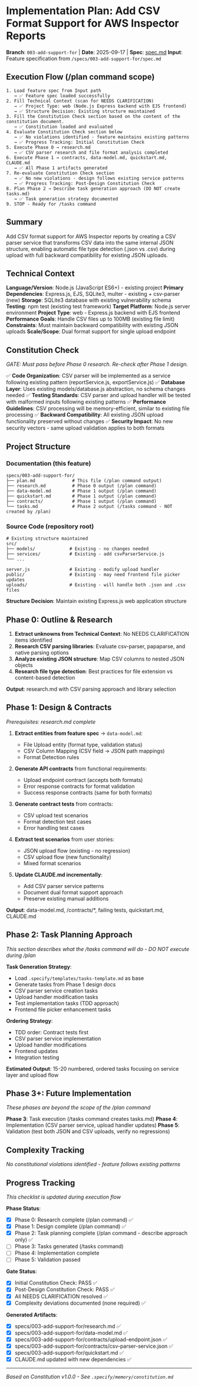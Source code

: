 # Implementation Plan: Add CSV Format Support for AWS Inspector Reports

**Branch**: `003-add-support-for` | **Date**: 2025-09-17 | **Spec**: [spec.md](./spec.md)
**Input**: Feature specification from `/specs/003-add-support-for/spec.md`

## Execution Flow (/plan command scope)
```
1. Load feature spec from Input path
   → ✅ Feature spec loaded successfully
2. Fill Technical Context (scan for NEEDS CLARIFICATION)
   → ✅ Project Type: web (Node.js Express backend with EJS frontend)
   → ✅ Structure Decision: Existing structure maintained
3. Fill the Constitution Check section based on the content of the constitution document.
   → ✅ Constitution loaded and evaluated
4. Evaluate Constitution Check section below
   → ✅ No violations identified - feature maintains existing patterns
   → ✅ Progress Tracking: Initial Constitution Check
5. Execute Phase 0 → research.md
   → ✅ CSV parser research and file format analysis completed
6. Execute Phase 1 → contracts, data-model.md, quickstart.md, CLAUDE.md
   → ✅ All Phase 1 artifacts generated
7. Re-evaluate Constitution Check section
   → ✅ No new violations - design follows existing service patterns
   → ✅ Progress Tracking: Post-Design Constitution Check
8. Plan Phase 2 → Describe task generation approach (DO NOT create tasks.md)
   → ✅ Task generation strategy documented
9. STOP - Ready for /tasks command
```

## Summary
Add CSV format support for AWS Inspector reports by creating a CSV parser service that transforms CSV data into the same internal JSON structure, enabling automatic file type detection (.json vs .csv) during upload with full backward compatibility for existing JSON uploads.

## Technical Context
**Language/Version**: Node.js (JavaScript ES6+) - existing project
**Primary Dependencies**: Express.js, EJS, SQLite3, multer - existing + csv-parser (new)
**Storage**: SQLite3 database with existing vulnerability schema
**Testing**: npm test (existing test framework)
**Target Platform**: Node.js server environment
**Project Type**: web - Express.js backend with EJS frontend
**Performance Goals**: Handle CSV files up to 100MB (existing file limit)
**Constraints**: Must maintain backward compatibility with existing JSON uploads
**Scale/Scope**: Dual format support for single upload endpoint

## Constitution Check
*GATE: Must pass before Phase 0 research. Re-check after Phase 1 design.*

✅ **Code Organization**: CSV parser will be implemented as a service following existing pattern (reportService.js, exportService.js)
✅ **Database Layer**: Uses existing models/database.js abstraction, no schema changes needed
✅ **Testing Standards**: CSV parser and upload handler will be tested with malformed inputs following existing patterns
✅ **Performance Guidelines**: CSV processing will be memory-efficient, similar to existing file processing
✅ **Backward Compatibility**: All existing JSON upload functionality preserved without changes
✅ **Security Impact**: No new security vectors - same upload validation applies to both formats

## Project Structure

### Documentation (this feature)
```
specs/003-add-support-for/
├── plan.md              # This file (/plan command output)
├── research.md          # Phase 0 output (/plan command)
├── data-model.md        # Phase 1 output (/plan command)
├── quickstart.md        # Phase 1 output (/plan command)
├── contracts/           # Phase 1 output (/plan command)
└── tasks.md             # Phase 2 output (/tasks command - NOT created by /plan)
```

### Source Code (repository root)
```
# Existing structure maintained
src/
├── models/             # Existing - no changes needed
├── services/           # Existing - add csvParserService.js
└── ...

server.js               # Existing - modify upload handler
public/                 # Existing - may need frontend file picker updates
uploads/                # Existing - will handle both .json and .csv files
```

**Structure Decision**: Maintain existing Express.js web application structure

## Phase 0: Outline & Research
1. **Extract unknowns from Technical Context**: No NEEDS CLARIFICATION items identified
2. **Research CSV parsing libraries**: Evaluate csv-parser, papaparse, and native parsing options
3. **Analyze existing JSON structure**: Map CSV columns to nested JSON objects
4. **Research file type detection**: Best practices for file extension vs content-based detection

**Output**: research.md with CSV parsing approach and library selection

## Phase 1: Design & Contracts
*Prerequisites: research.md complete*

1. **Extract entities from feature spec** → `data-model.md`:
   - File Upload entity (format type, validation status)
   - CSV Column Mapping (CSV field → JSON path mappings)
   - Format Detection rules

2. **Generate API contracts** from functional requirements:
   - Upload endpoint contract (accepts both formats)
   - Error response contracts for format validation
   - Success response contracts (same for both formats)

3. **Generate contract tests** from contracts:
   - CSV upload test scenarios
   - Format detection test cases
   - Error handling test cases

4. **Extract test scenarios** from user stories:
   - JSON upload flow (existing - no regression)
   - CSV upload flow (new functionality)
   - Mixed format scenarios

5. **Update CLAUDE.md incrementally**:
   - Add CSV parser service patterns
   - Document dual format support approach
   - Preserve existing manual additions

**Output**: data-model.md, /contracts/*, failing tests, quickstart.md, CLAUDE.md

## Phase 2: Task Planning Approach
*This section describes what the /tasks command will do - DO NOT execute during /plan*

**Task Generation Strategy**:
- Load `.specify/templates/tasks-template.md` as base
- Generate tasks from Phase 1 design docs
- CSV parser service creation tasks
- Upload handler modification tasks
- Test implementation tasks (TDD approach)
- Frontend file picker enhancement tasks

**Ordering Strategy**:
- TDD order: Contract tests first
- CSV parser service implementation
- Upload handler modifications
- Frontend updates
- Integration testing

**Estimated Output**: 15-20 numbered, ordered tasks focusing on service layer and upload flow

## Phase 3+: Future Implementation
*These phases are beyond the scope of the /plan command*

**Phase 3**: Task execution (/tasks command creates tasks.md)
**Phase 4**: Implementation (CSV parser service, upload handler updates)
**Phase 5**: Validation (test both JSON and CSV uploads, verify no regressions)

## Complexity Tracking
*No constitutional violations identified - feature follows existing patterns*

## Progress Tracking
*This checklist is updated during execution flow*

**Phase Status**:
- [x] Phase 0: Research complete (/plan command) ✅
- [x] Phase 1: Design complete (/plan command) ✅
- [x] Phase 2: Task planning complete (/plan command - describe approach only) ✅
- [ ] Phase 3: Tasks generated (/tasks command)
- [ ] Phase 4: Implementation complete
- [ ] Phase 5: Validation passed

**Gate Status**:
- [x] Initial Constitution Check: PASS ✅
- [x] Post-Design Constitution Check: PASS ✅
- [x] All NEEDS CLARIFICATION resolved ✅
- [x] Complexity deviations documented (none required) ✅

**Generated Artifacts**:
- [x] specs/003-add-support-for/research.md ✅
- [x] specs/003-add-support-for/data-model.md ✅
- [x] specs/003-add-support-for/contracts/upload-endpoint.json ✅
- [x] specs/003-add-support-for/contracts/csv-parser-service.json ✅
- [x] specs/003-add-support-for/quickstart.md ✅
- [x] CLAUDE.md updated with new dependencies ✅

---
*Based on Constitution v1.0.0 - See `.specify/memory/constitution.md`*